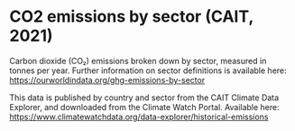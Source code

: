 # CO2 emissions by sector (CAIT, 2021)

Carbon dioxide (CO₂) emissions broken down by sector, measured in tonnes per year. Further information on sector definitions is available here: https://ourworldindata.org/ghg-emissions-by-sector

This data is published by country and sector from the CAIT Climate Data Explorer, and downloaded from the Climate Watch Portal. Available here: https://www.climatewatchdata.org/data-explorer/historical-emissions